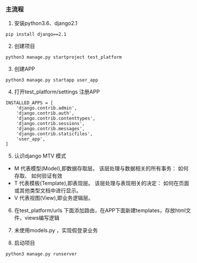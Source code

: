 
<h3>主流程</h3>
<ol>
<li>安装python3.6、django2.1</li>
</ol>
<pre><code>pip install django==2.1
</code></pre>
<ol start="2">
<li>创建项目</li>
</ol>
<pre><code>python3 manage.py startproject test_platform
</code></pre>
<ol start="3">
<li>创建APP</li>
</ol>
<pre><code>python3 manage.py startapp user_app
</code></pre>
<ol start="4">
<li>打开test_platform/settings 注册APP</li>
</ol>
<pre><code>INSTALLED_APPS = [
    'django.contrib.admin',
    'django.contrib.auth',
    'django.contrib.contenttypes',
    'django.contrib.sessions',
    'django.contrib.messages',
    'django.contrib.staticfiles',
    'user_app',
]
</code></pre>
<ol start="5">
<li>认识django MTV 模式</li>
</ol>
<ul>
<li>M 代表模型(Model),即数据存取层。 该层处理与数据相关的所有事务： 如何存取、 如何验证有效</li>
<li>T 代表模板(Template),即表现层。 该层处理与表现相关的决定： 如何在页面或其他类型文档中进行显示。</li>
<li>V 代表视图(View),即业务逻辑层。</li>
</ul>
<ol start="6">
<li>
<p>在test_platform/urls 下面添加路由，在APP下面新建templates，存放html文件，views编写逻辑</p>
</li>
<li>
<p>未使用models.py ，实现假登录业务</p>
</li>
<li>
<p>启动项目</p>
</li>
</ol>
<pre><code>python3 manage.py runserver
</code></pre>
